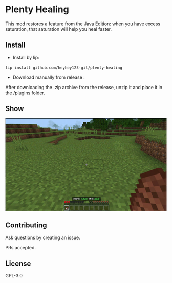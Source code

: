 # Plenty Healing

This mod restores a feature from the Java Edition: when you have excess saturation, that saturation will help you heal faster.

## Install

- Install by lip:

```bash
lip install github.com/heyhey123-git/plenty-healing
```

- Download manually from release :

After downloading the .zip archive from the release, unzip it and place it in the /plugins folder.

## Show

![Usage Image]([MineBBS]-效果.gif)

## Contributing

Ask questions by creating an issue.

PRs accepted.

## License

GPL-3.0

